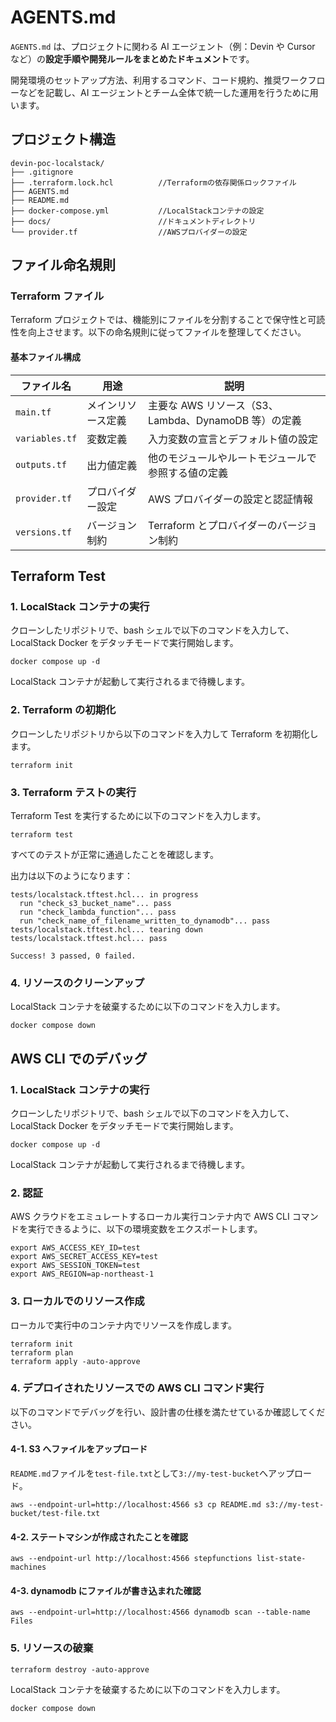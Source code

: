 # AGENTS.md

`AGENTS.md` は、プロジェクトに関わる AI エージェント（例：Devin や Cursor など）の**設定手順や開発ルールをまとめたドキュメント**です。

開発環境のセットアップ方法、利用するコマンド、コード規約、推奨ワークフローなどを記載し、AI エージェントとチーム全体で統一した運用を行うために用います。

## プロジェクト構造

```
devin-poc-localstack/
├── .gitignore
├── .terraform.lock.hcl          //Terraformの依存関係ロックファイル
├── AGENTS.md
├── README.md
├── docker-compose.yml           //LocalStackコンテナの設定
├── docs/                        //ドキュメントディレクトリ
└── provider.tf                  //AWSプロバイダーの設定
```

## ファイル命名規則

### Terraform ファイル

Terraform プロジェクトでは、機能別にファイルを分割することで保守性と可読性を向上させます。以下の命名規則に従ってファイルを整理してください。

#### 基本ファイル構成

| ファイル名     | 用途               | 説明                                                 |
| -------------- | ------------------ | ---------------------------------------------------- |
| `main.tf`      | メインリソース定義 | 主要な AWS リソース（S3、Lambda、DynamoDB 等）の定義 |
| `variables.tf` | 変数定義           | 入力変数の宣言とデフォルト値の設定                   |
| `outputs.tf`   | 出力値定義         | 他のモジュールやルートモジュールで参照する値の定義   |
| `provider.tf`  | プロバイダー設定   | AWS プロバイダーの設定と認証情報                     |
| `versions.tf`  | バージョン制約     | Terraform とプロバイダーのバージョン制約             |

## Terraform Test

### 1. LocalStack コンテナの実行

クローンしたリポジトリで、bash シェルで以下のコマンドを入力して、LocalStack Docker をデタッチモードで実行開始します。

```shell
docker compose up -d
```

LocalStack コンテナが起動して実行されるまで待機します。

### 2. Terraform の初期化

クローンしたリポジトリから以下のコマンドを入力して Terraform を初期化します。

```shell
terraform init
```

### 3. Terraform テストの実行

Terraform Test を実行するために以下のコマンドを入力します。

```shell
terraform test
```

すべてのテストが正常に通過したことを確認します。

出力は以下のようになります：

```shell
tests/localstack.tftest.hcl... in progress
  run "check_s3_bucket_name"... pass
  run "check_lambda_function"... pass
  run "check_name_of_filename_written_to_dynamodb"... pass
tests/localstack.tftest.hcl... tearing down
tests/localstack.tftest.hcl... pass

Success! 3 passed, 0 failed.
```

### 4. リソースのクリーンアップ

LocalStack コンテナを破棄するために以下のコマンドを入力します。

```shell
docker compose down
```

## AWS CLI でのデバッグ

### 1. LocalStack コンテナの実行

クローンしたリポジトリで、bash シェルで以下のコマンドを入力して、LocalStack Docker をデタッチモードで実行開始します。

```shell
docker compose up -d
```

LocalStack コンテナが起動して実行されるまで待機します。

### 2. 認証

AWS クラウドをエミュレートするローカル実行コンテナ内で AWS CLI コマンドを実行できるように、以下の環境変数をエクスポートします。

```shell
export AWS_ACCESS_KEY_ID=test
export AWS_SECRET_ACCESS_KEY=test
export AWS_SESSION_TOKEN=test
export AWS_REGION=ap-northeast-1
```

### 3. ローカルでのリソース作成

ローカルで実行中のコンテナ内でリソースを作成します。

```shell
terraform init
terraform plan
terraform apply -auto-approve
```

### 4. デプロイされたリソースでの AWS CLI コマンド実行

以下のコマンドでデバッグを行い、設計書の仕様を満たせているか確認してください。

#### 4-1. S3 へファイルをアップロード

`README.md`ファイルを`test-file.txt`として`3://my-test-bucket`へアップロード。

```
aws --endpoint-url=http://localhost:4566 s3 cp README.md s3://my-test-bucket/test-file.txt
```

#### 4-2. ステートマシンが作成されたことを確認

```shell
aws --endpoint-url http://localhost:4566 stepfunctions list-state-machines
```

#### 4-3. dynamodb にファイルが書き込まれた確認

```
aws --endpoint-url=http://localhost:4566 dynamodb scan --table-name Files
```

### 5. リソースの破棄

```shell
terraform destroy -auto-approve
```

LocalStack コンテナを破棄するために以下のコマンドを入力します。

```shell
docker compose down
```

